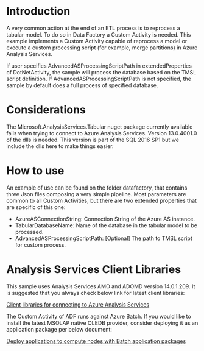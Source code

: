 # Introduction
A very common action at the end of an ETL process is to reprocess a tabular model. To do so in Data Factory a Custom Activity is needed.
This example implements a Custom Activity capable of reprocess a model or execute a custom processing script (for example, merge partitions) in Azure Analysis Services. 

If user specifies AdvancedASProcessingScriptPath in extendedProperties of DotNetActivity, the sample will process the database based on the TMSL script definition.
If AdvancedASProcessingScriptPath is not specified, the sample by default does a full process of specified database. 


# Considerations
The Microsoft.AnalysisServices.Tabular nuget package currently available fails when trying to connect to Azure Analysis Services.
Version 13.0.4001.0 of the dlls is needed. This version is part of the SQL 2016 SP1 but we include the dlls here to make things easier.

# How to use
An example of use can be found on the folder datafactory, that contains three Json files composing a very simple pipeline.
Most parameters are common to all Custom Activities, but there are two extended properties that are specific of this one:

- AzureASConnectionString: Connection String of the Azure AS instance.
- TabularDatabaseName: Name of the database in the tabular model to be processed.
- AdvancedASProcessingScriptPath: [Optional] The path to TMSL script for custom process. 

# Analysis Services Client Libraries
This sample uses Analysis Services AMO and ADOMD version 14.0.1.209. It is suggested that you always check below link for latest client libraries: 

[Client libraries for connecting to Azure Analysis Services](https://docs.microsoft.com/en-us/azure/analysis-services/analysis-services-data-providers)

The Custom Activity of ADF runs against Azure Batch. If you would like to install the latest MSOLAP native OLEDB provider, consider deploying it as an application package per below document: 

[Deploy applications to compute nodes with Batch application packages](https://docs.microsoft.com/en-us/azure/batch/batch-application-packages)
